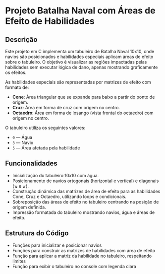 # Projeto Batalha Naval com Áreas de Efeito de Habilidades

## Descrição

Este projeto em C implementa um tabuleiro de Batalha Naval 10x10, onde navios são posicionados e habilidades especiais aplicam áreas de efeito sobre o tabuleiro. O objetivo é visualizar as regiões impactadas pelas habilidades sem executar lógica de dano, apenas mostrando graficamente os efeitos.

As habilidades especiais são representadas por matrizes de efeito com formato de:

- **Cone**: Área triangular que se expande para baixo a partir do ponto de origem.
- **Cruz**: Área em forma de cruz com origem no centro.
- **Octaedro**: Área em forma de losango (vista frontal do octaedro) com origem no centro.

O tabuleiro utiliza os seguintes valores:

- `0` — Água
- `3` — Navio
- `5` — Área afetada pela habilidade

## Funcionalidades

- Inicialização do tabuleiro 10x10 com água.
- Posicionamento de navios ortogonais (horizontal e vertical) e diagonais (↘ e ↙).
- Construção dinâmica das matrizes de área de efeito para as habilidades Cone, Cruz e Octaedro, utilizando loops e condicionais.
- Sobreposição das áreas de efeito no tabuleiro centrando na posição de origem definida.
- Impressão formatada do tabuleiro mostrando navios, água e áreas de efeito.

## Estrutura do Código

- Funções para inicializar e posicionar navios  
- Funções para construir as matrizes de habilidades com área de efeito  
- Função para aplicar a matriz da habilidade no tabuleiro, respeitando limites  
- Função para exibir o tabuleiro no console com legenda clara  
